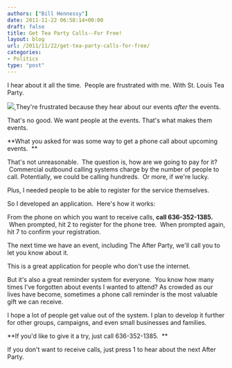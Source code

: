 ```yaml
---
authors: ["Bill Hennessy"]
date: 2011-11-22 06:58:14+00:00
draft: false
title: Get Tea Party Calls--For Free!
layout: blog
url: /2011/11/22/get-tea-party-calls-for-free/
categories:
- Politics
type: "post"
---
```


I hear about it all the time.  People are frustrated with me. With St. Louis Tea Party.

[![](https://19015-hennessysview.hennessysview.com/wp-content/uploads/2011/11/phone-430x285.jpg.scaled500.jpg)
](https://19015-hennessysview.hennessysview.com/wp-content/uploads/2011/11/phone-430x285.jpg.scaled500.jpg)They're frustrated because they hear about our events _after_ the events.

That's no good. We want people at the events. That's what makes them events.

**What you asked for was some way to get a phone call about upcoming events.  **

That's not unreasonable.  The question is, how are we going to pay for it?  Commercial outbound calling systems charge by the number of people to call. Potentially, we could be calling hundreds.  Or more, if we're lucky.

Plus, I needed people to be able to register for the service themselves.

So I developed an application.  Here's how it works:

From the phone on which you want to receive calls, **call 636-352-1385.**  When prompted, hit 2 to register for the phone tree.  When prompted again, hit 7 to confirm your registration.

The next time we have an event, including The After Party, we'll call you to let you know about it.

This is a great application for people who don't use the internet.

But it's also a great reminder system for everyone.  You know how many times I've forgotten about events I wanted to attend? As crowded as our lives have become, sometimes a phone call reminder is the most valuable gift we can receive.

I hope a lot of people get value out of the system. I plan to develop it further for other groups, campaigns, and even small businesses and families.

**If you'd like to give it a try, just call 636-352-1385.  **

If you don't want to receive calls, just press 1 to hear about the next After Party.




